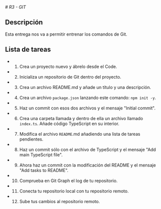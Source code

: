 <em> # R3 - GIT </em>

## **Descripción**

Esta entrega nos va a permitir entrenar los comandos de Git.

## **Lista de tareas**

- 1. Crea un proyecto nuevo y ábrelo desde el Code.
- 2. Inicializa un repositorio de Git dentro del proyecto.
- 3. Crea un archivo README.md y añade un título y una descripción.
- 4. Crea un archivo `package.json` lanzando este comando: `npm init -y`.
- 5. Haz un commit con esos dos archivos y el mensaje "Initial commit".
- 6. Crea una carpeta llamada y dentro de ella un archivo llamado `index.ts`. Añade código TypeScript en su interior.
- 7. Modifica el archivo `README`.md añadiendo una lista de tareas pendientes.
- 8. Haz un commit sólo con el archivo de TypeScript y el mensaje "Add main TypeScript file".
- 9. Ahora haz un commit con la modificación del README y el mensaje "Add tasks to README".
- 10. Comprueba en Git Graph el log de tu repositorio.
- 11. Conecta tu repositorio local con tu repositorio remoto.
- 12. Sube tus cambios al repositorio remoto.
